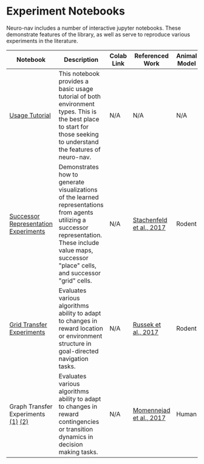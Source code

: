 # Experiment Notebooks

Neuro-nav includes a number of interactive jupyter notebooks. These demonstrate features of the library, as well as serve to reproduce various experiments in the literature.

| Notebook | Description | Colab Link | Referenced Work | Animal Model |
| ------------- | ----------- | ---------- | --------------- | --- |
| [Usage Tutorial](./usage_tutorial.ipynb) | This notebook provides a basic usage tutorial of both environment types. This is the best place to start for those seeking to understand the features of neuro-nav. | N/A | N/A | N/A |
| [Successor Representation Experiments](./representation_experiments.ipynb) | Demonstrates how to generate visualizations of the learned representations from agents utilizing a successor representation. These include value maps, successor "place" cells, and successor "grid" cells. | N/A | [Stachenfeld et al., 2017](https://www.nature.com/articles/nn.4650) | Rodent |
| [Grid Transfer Experiments](./grid_experiments.ipynb) | Evaluates various algorithms ability to adapt to changes in reward location or environment structure in goal-directed navigation tasks. | N/A | [Russek et al., 2017](https://journals.plos.org/ploscompbiol/article?id=10.1371/journal.pcbi.1005768) | Rodent |
| Graph Transfer Experiments [(1)](./graph_experiments_1.ipynb) [(2)](./graph_experiments_2.ipynb) | Evaluates various algorithms ability to adapt to changes in reward contingencies or transition dynamics in decision making tasks. | N/A | [Momennejad et al., 2017](https://www.nature.com/articles/s41562-017-0180-8) | Human |
